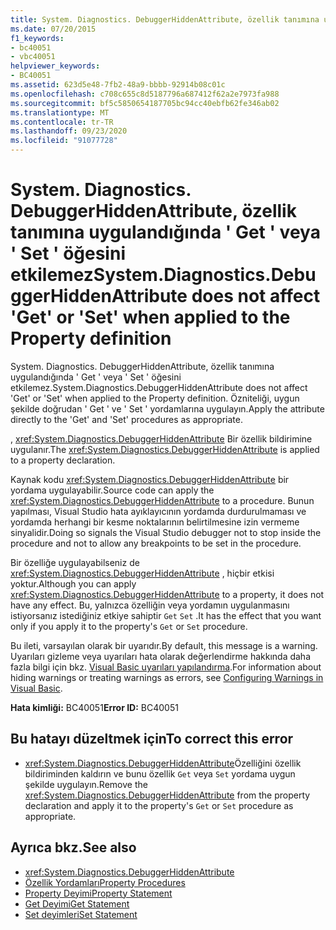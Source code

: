 ```yaml
---
title: System. Diagnostics. DebuggerHiddenAttribute, özellik tanımına uygulandığında ' Get ' veya ' Set ' öğesini etkilemez
ms.date: 07/20/2015
f1_keywords:
- bc40051
- vbc40051
helpviewer_keywords:
- BC40051
ms.assetid: 623d5e48-7fb2-48a9-bbbb-92914b08c01c
ms.openlocfilehash: c708c655c8d5187796a687412f62a2e7973fa988
ms.sourcegitcommit: bf5c5850654187705bc94cc40ebfb62fe346ab02
ms.translationtype: MT
ms.contentlocale: tr-TR
ms.lasthandoff: 09/23/2020
ms.locfileid: "91077728"
---
```

# <a name="systemdiagnosticsdebuggerhiddenattribute-does-not-affect-get-or-set-when-applied-to-the-property-definition"></a><span data-ttu-id="e6fef-102">System. Diagnostics. DebuggerHiddenAttribute, özellik tanımına uygulandığında ' Get ' veya ' Set ' öğesini etkilemez</span><span class="sxs-lookup"><span data-stu-id="e6fef-102">System.Diagnostics.DebuggerHiddenAttribute does not affect 'Get' or 'Set' when applied to the Property definition</span></span>

<span data-ttu-id="e6fef-103">System. Diagnostics. DebuggerHiddenAttribute, özellik tanımına uygulandığında ' Get ' veya ' Set ' öğesini etkilemez.</span><span class="sxs-lookup"><span data-stu-id="e6fef-103">System.Diagnostics.DebuggerHiddenAttribute does not affect 'Get' or 'Set' when applied to the Property definition.</span></span> <span data-ttu-id="e6fef-104">Özniteliği, uygun şekilde doğrudan ' Get ' ve ' Set ' yordamlarına uygulayın.</span><span class="sxs-lookup"><span data-stu-id="e6fef-104">Apply the attribute directly to the 'Get' and 'Set' procedures as appropriate.</span></span>  
  
 <span data-ttu-id="e6fef-105">, <xref:System.Diagnostics.DebuggerHiddenAttribute> Bir özellik bildirimine uygulanır.</span><span class="sxs-lookup"><span data-stu-id="e6fef-105">The <xref:System.Diagnostics.DebuggerHiddenAttribute> is applied to a property declaration.</span></span>  
  
 <span data-ttu-id="e6fef-106">Kaynak kodu <xref:System.Diagnostics.DebuggerHiddenAttribute> bir yordama uygulayabilir.</span><span class="sxs-lookup"><span data-stu-id="e6fef-106">Source code can apply the <xref:System.Diagnostics.DebuggerHiddenAttribute> to a procedure.</span></span> <span data-ttu-id="e6fef-107">Bunun yapılması, Visual Studio hata ayıklayıcının yordamda durdurulmaması ve yordamda herhangi bir kesme noktalarının belirtilmesine izin vermeme sinyalidir.</span><span class="sxs-lookup"><span data-stu-id="e6fef-107">Doing so signals the Visual Studio debugger not to stop inside the procedure and not to allow any breakpoints to be set in the procedure.</span></span>  
  
 <span data-ttu-id="e6fef-108">Bir özelliğe uygulayabilseniz de <xref:System.Diagnostics.DebuggerHiddenAttribute> , hiçbir etkisi yoktur.</span><span class="sxs-lookup"><span data-stu-id="e6fef-108">Although you can apply <xref:System.Diagnostics.DebuggerHiddenAttribute> to a property, it does not have any effect.</span></span> <span data-ttu-id="e6fef-109">Bu, yalnızca özelliğin veya yordamın uygulanmasını istiyorsanız istediğiniz etkiye sahiptir `Get` `Set` .</span><span class="sxs-lookup"><span data-stu-id="e6fef-109">It has the effect that you want only if you apply it to the property's `Get` or `Set` procedure.</span></span>  
  
 <span data-ttu-id="e6fef-110">Bu ileti, varsayılan olarak bir uyarıdır.</span><span class="sxs-lookup"><span data-stu-id="e6fef-110">By default, this message is a warning.</span></span> <span data-ttu-id="e6fef-111">Uyarıları gizleme veya uyarıları hata olarak değerlendirme hakkında daha fazla bilgi için bkz. [Visual Basic uyarıları yapılandırma](/visualstudio/ide/configuring-warnings-in-visual-basic).</span><span class="sxs-lookup"><span data-stu-id="e6fef-111">For information about hiding warnings or treating warnings as errors, see [Configuring Warnings in Visual Basic](/visualstudio/ide/configuring-warnings-in-visual-basic).</span></span>  
  
 <span data-ttu-id="e6fef-112">**Hata kimliği:** BC40051</span><span class="sxs-lookup"><span data-stu-id="e6fef-112">**Error ID:** BC40051</span></span>  
  
## <a name="to-correct-this-error"></a><span data-ttu-id="e6fef-113">Bu hatayı düzeltmek için</span><span class="sxs-lookup"><span data-stu-id="e6fef-113">To correct this error</span></span>  
  
- <span data-ttu-id="e6fef-114"><xref:System.Diagnostics.DebuggerHiddenAttribute>Özelliğini özellik bildiriminden kaldırın ve bunu özellik `Get` veya `Set` yordama uygun şekilde uygulayın.</span><span class="sxs-lookup"><span data-stu-id="e6fef-114">Remove the <xref:System.Diagnostics.DebuggerHiddenAttribute> from the property declaration and apply it to the property's `Get` or `Set` procedure as appropriate.</span></span>  
  
## <a name="see-also"></a><span data-ttu-id="e6fef-115">Ayrıca bkz.</span><span class="sxs-lookup"><span data-stu-id="e6fef-115">See also</span></span>

- <xref:System.Diagnostics.DebuggerHiddenAttribute>
- [<span data-ttu-id="e6fef-116">Özellik Yordamları</span><span class="sxs-lookup"><span data-stu-id="e6fef-116">Property Procedures</span></span>](../programming-guide/language-features/procedures/property-procedures.md)
- [<span data-ttu-id="e6fef-117">Property Deyimi</span><span class="sxs-lookup"><span data-stu-id="e6fef-117">Property Statement</span></span>](../language-reference/statements/property-statement.md)
- [<span data-ttu-id="e6fef-118">Get Deyimi</span><span class="sxs-lookup"><span data-stu-id="e6fef-118">Get Statement</span></span>](../language-reference/statements/get-statement.md)
- [<span data-ttu-id="e6fef-119">Set deyimleri</span><span class="sxs-lookup"><span data-stu-id="e6fef-119">Set Statement</span></span>](../language-reference/statements/set-statement.md)
